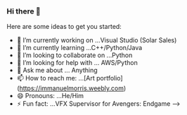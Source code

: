 ### Hi there 👋



Here are some ideas to get you started:

- 🔭 I’m currently working on ...Visual Studio (Solar Sales)
- 🌱 I’m currently learning ...C++/Python/Java
- 👯 I’m looking to collaborate on ...Python
- 🤔 I’m looking for help with ... AWS/Python
- 💬 Ask me about ... Anything
- 📫 How to reach me: ...[Art portfolio] (https://immanuelmorris.weebly.com)
- 😄 Pronouns: ...He/Him
- ⚡ Fun fact: ...VFX Supervisor for Avengers: Endgame
-->
